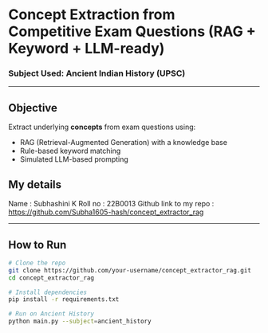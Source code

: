 # Concept Extraction from Competitive Exam Questions (RAG + Keyword + LLM-ready)

### Subject Used: Ancient Indian History (UPSC)

---

## Objective

Extract underlying **concepts** from exam questions using:

- RAG (Retrieval-Augmented Generation) with a knowledge base
- Rule-based keyword matching
- Simulated LLM-based prompting

## My details 
Name : Subhashini K 
Roll no : 22B0013
Github link to my repo : https://github.com/Subha1605-hash/concept_extractor_rag

---

## How to Run

```bash
# Clone the repo
git clone https://github.com/your-username/concept_extractor_rag.git
cd concept_extractor_rag

# Install dependencies
pip install -r requirements.txt

# Run on Ancient History
python main.py --subject=ancient_history


